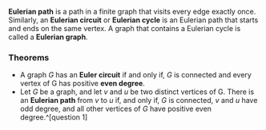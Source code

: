 **Eulerian path** is a path in a finite graph that visits every edge exactly once. Similarly, an **Eulerian circuit** or **Eulerian cycle** is an Eulerian path that starts and ends on the same vertex.
A graph that contains a Eulerian cycle is called a **Eulerian graph**.


### Theorems
- A graph $G$ has an **Euler circuit** if and only if, $G$ is connected and every vertex of G has positive **even degree**.
- Let $G$ be a graph, and let $v$ and $u$ be two distinct vertices of G. There is an **Eulerian path** from $v$ to $u$ if, and only if, $G$ is connected, $v$ and $u$ have odd degree, and all other vertices of $G$ have positive even degree.^[question 1]



